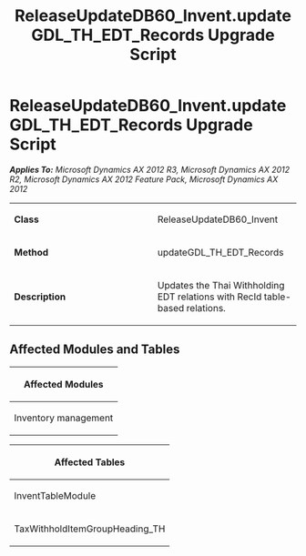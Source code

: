 ﻿---
title: ReleaseUpdateDB60_Invent.updateGDL_TH_EDT_Records Upgrade Script
TOCTitle: ReleaseUpdateDB60_Invent.updateGDL_TH_EDT_Records Upgrade Script
ms:assetid: bebfb5ad-0a8e-9814-ae10-aaeaae33b32e
ms:mtpsurl: https://msdn.microsoft.com/en-us/library/JJ686717(v=AX.60)
ms:contentKeyID: 49710915
ms.date: 05/18/2015
mtps_version: v=AX.60
---

# ReleaseUpdateDB60\_Invent.updateGDL\_TH\_EDT\_Records Upgrade Script 


_**Applies To:** Microsoft Dynamics AX 2012 R3, Microsoft Dynamics AX 2012 R2, Microsoft Dynamics AX 2012 Feature Pack, Microsoft Dynamics AX 2012_

<table>
<colgroup>
<col style="width: 50%" />
<col style="width: 50%" />
</colgroup>
<tbody>
<tr class="odd">
<td><p><strong>Class</strong></p></td>
<td><p>ReleaseUpdateDB60_Invent</p></td>
</tr>
<tr class="even">
<td><p><strong>Method</strong></p></td>
<td><p>updateGDL_TH_EDT_Records</p></td>
</tr>
<tr class="odd">
<td><p><strong>Description</strong></p></td>
<td><p>Updates the Thai Withholding EDT relations with RecId table-based relations.</p></td>
</tr>
</tbody>
</table>


## Affected Modules and Tables

<table>
<colgroup>
<col style="width: 100%" />
</colgroup>
<thead>
<tr class="header">
<th><p>Affected Modules</p></th>
</tr>
</thead>
<tbody>
<tr class="odd">
<td><p>Inventory management</p></td>
</tr>
</tbody>
</table>


<table>
<colgroup>
<col style="width: 100%" />
</colgroup>
<thead>
<tr class="header">
<th><p>Affected Tables</p></th>
</tr>
</thead>
<tbody>
<tr class="odd">
<td><p>InventTableModule</p></td>
</tr>
<tr class="even">
<td><p>TaxWithholdItemGroupHeading_TH</p></td>
</tr>
</tbody>
</table>

  


